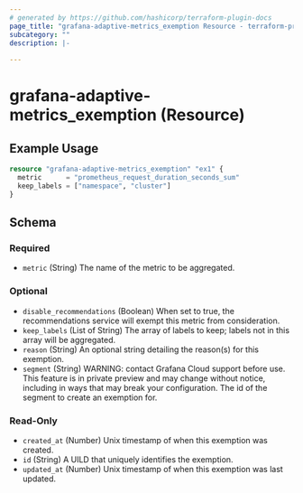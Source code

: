 ```yaml
---
# generated by https://github.com/hashicorp/terraform-plugin-docs
page_title: "grafana-adaptive-metrics_exemption Resource - terraform-provider-grafana-adaptive-metrics"
subcategory: ""
description: |-
  
---
```


# grafana-adaptive-metrics_exemption (Resource)



## Example Usage

```terraform
resource "grafana-adaptive-metrics_exemption" "ex1" {
  metric      = "prometheus_request_duration_seconds_sum"
  keep_labels = ["namespace", "cluster"]
}
```

<!-- schema generated by tfplugindocs -->
## Schema

### Required

- `metric` (String) The name of the metric to be aggregated.

### Optional

- `disable_recommendations` (Boolean) When set to true, the recommendations service will exempt this metric from consideration.
- `keep_labels` (List of String) The array of labels to keep; labels not in this array will be aggregated.
- `reason` (String) An optional string detailing the reason(s) for this exemption.
- `segment` (String) WARNING: contact Grafana Cloud support before use. This feature is in private preview and may change without notice, including in ways that may break your configuration. The id of the segment to create an exemption for.

### Read-Only

- `created_at` (Number) Unix timestamp of when this exemption was created.
- `id` (String) A UILD that uniquely identifies the exemption.
- `updated_at` (Number) Unix timestamp of when this exemption was last updated.
